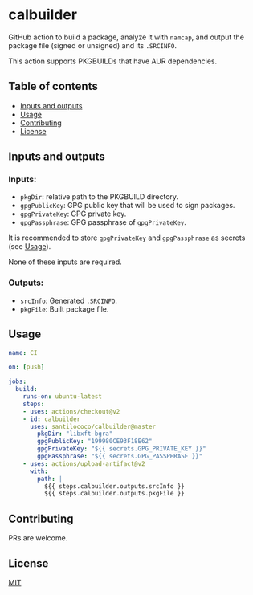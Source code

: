 # calbuilder
GitHub action to build a package, analyze it with `namcap`, and output the package file (signed or unsigned) and its `.SRCINFO`.

This action supports PKGBUILDs that have AUR dependencies.

## Table of contents
  - [Inputs and outputs <a name="inputs-and-outputs-"></a>](#inputs-and-outputs-)
  - [Usage <a name="usage"></a>](#usage-)
  - [Contributing <a name="contributing"></a>](#contributing-)
  - [License <a name="license"></a>](#license-)

## Inputs and outputs <a name="inputs-and-outputs-"></a>
### Inputs:
* `pkgDir`: relative path to the PKGBUILD directory.
* `gpgPublicKey`: GPG public key that will be used to sign packages.
* `gpgPrivateKey`: GPG private key.
* `gpgPassphrase`: GPG passphrase of `gpgPrivateKey`.

It is recommended to store `gpgPrivateKey` and `gpgPassphrase` as secrets (see [Usage](#usage-)).

None of these inputs are required. 

### Outputs:
* `srcInfo`: Generated `.SRCINFO`.
* `pkgFile`: Built package file.

## Usage <a name="usage"></a>
```yaml
name: CI

on: [push]

jobs:
  build:
    runs-on: ubuntu-latest
    steps:
    - uses: actions/checkout@v2
    - id: calbuilder
      uses: santilococo/calbuilder@master
        pkgDir: "libxft-bgra"
        gpgPublicKey: "199980CE93F18E62"
        gpgPrivateKey: "${{ secrets.GPG_PRIVATE_KEY }}"
        gpgPassphrase: "${{ secrets.GPG_PASSPHRASE }}"
    - uses: actions/upload-artifact@v2
      with:
        path: |
          ${{ steps.calbuilder.outputs.srcInfo }}
          ${{ steps.calbuilder.outputs.pkgFile }}
```

## Contributing <a name="contributing"></a>
PRs are welcome.

## License <a name="license"></a>
[MIT](https://raw.githubusercontent.com/santilococo/calbuilder/master/LICENSE.md)

